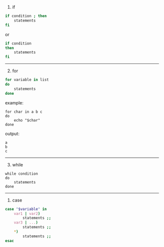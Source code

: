 1. if
```bash
if condition ; then
    statements
fi
```
or
```bash
if condition
then
    statements
fi
```
---
2. for
```bash
for variable in list
do
    statements
done
```
example:
```shell
for char in a b c
do
    echo "$char"
done
```
output:
```shell
a
b
c
```
---
3. while
```shell
while condition
do
    statements
done
```
---
1. case
```bash
case "$variable" in
    var1 | var2)
        statements ;;
    var3 | ...)
        statements ;;
    *)
        statements ;;
esac
```